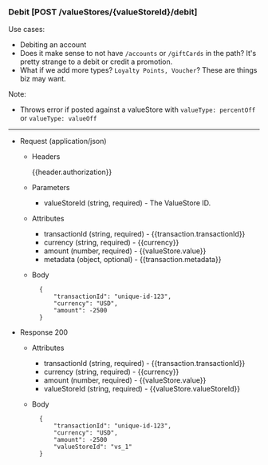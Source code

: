 ### Debit [POST /valueStores/{valueStoreId}/debit]

Use cases:
- Debiting an account
- Does it make sense to not have `/accounts` or `/giftCards` in the path? It's pretty strange to a debit or credit a promotion.
- What if we add more types? `Loyalty Points, Voucher`? These are things biz may want.

Note:
- Throws error if posted against a valueStore with `valueType: percentOff` or `valueType: valueOff`

---
+ Request (application/json)
    + Headers

        {{header.authorization}}
        
        
    + Parameters
        + valueStoreId (string, required) - The ValueStore ID. 
        
    + Attributes
        + transactionId (string, required) - {{transaction.transactionId}}
        + currency (string, required) - {{currency}}
        + amount (number, required) - {{valueStore.value}}
        + metadata (object, optional) - {{transaction.metadata}}

    + Body

            {
                "transactionId": "unique-id-123",
                "currency": "USD",
                "amount": -2500
            }
    
+ Response 200
    + Attributes
        + transactionId (string, required) - {{transaction.transactionId}}
        + currency (string, required) - {{currency}}
        + amount (number, required) - {{valueStore.value}}
        + valueStoreId (string, required) - {{valueStore.valueStoreId}}

    + Body

            {
                "transactionId": "unique-id-123",
                "currency": "USD",
                "amount": -2500
                "valueStoreId": "vs_1"
            }